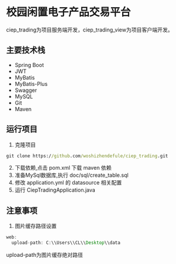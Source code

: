 # 校园闲置电子产品交易平台
ciep_trading为项目服务端开发，ciep_trading_view为项目客户端开发。
## 主要技术栈
- Spring Boot
- JWT
- MyBatis
- MyBatis-Plus
- Swagger
- MySQL
- Git
- Maven
## 运行项目
1. 克隆项目
```cmd
git clone https://github.com/woshizhendefule/ciep_trading.git
```
2. 下载依赖,点击 pom.xml 下载 maven 依赖
3. 准备MySql数据库,执行 doc/sql/create_table.sql
4. 修改 application.yml 的 datasource 相关配置
5. 运行 CiepTradingApplication.java
## 注意事项
1. 图片缓存路径设置
```java
web:
  upload-path: C:\\Users\\CL\\Desktop\\data
```
upload-path为图片缓存绝对路径

